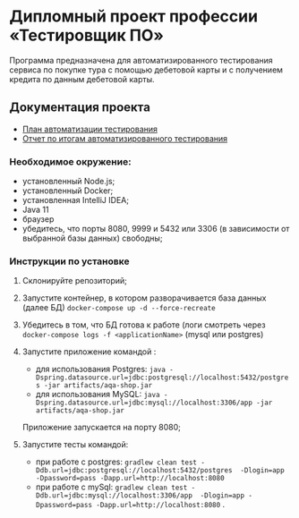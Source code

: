 # Дипломный проект профессии «Тестировщик ПО»
Программа предназначена для автоматизированного тестирования сервиса по покупке тура с помощью дебетовой карты и с получением кредита
по данным дебетовой карты. 

## Документация проекта
* [План автоматизации тестирования](https://github.com/ggamarin/Diplom/blob/master/docs/Plan.md)
* [Отчет по итогам автоматизированного тестирования](https://github.com/ggamarin/Diplom/blob/master/docs/Report.md)
     
### Необходимое окружение: 
 * установленный Node.js;
 * установленный  Docker;
 * установленная IntelliJ IDEA;
 * Java 11
 * браузер
 * убедитесь, что  порты  8080, 9999 и 5432 или 3306 (в зависимости от выбранной базы данных) свободны; 

### Инструкции по установке 
1. Склонируйте репозиторий;
1. Запустите контейнер, в котором разворачивается база данных (далее БД) `docker-compose up -d --force-recreate`
1. Убедитесь в том, что БД готова к работе (логи смотреть через `docker-compose logs -f <applicationName>` (mysql или postgres)  
1. Запустите приложение командой :
    * для использования Postgres: `java -Dspring.datasource.url=jdbc:postgresql://localhost:5432/postgres -jar artifacts/aqa-shop.jar` 
    * для использования MySQL: `java -Dspring.datasource.url=jdbc:mysql://localhost:3306/app -jar artifacts/aqa-shop.jar` 
     
   Приложение запускается на порту 8080; 
   
1. Запустите тесты командой: 
    * при работе с postgres: `gradlew clean test -Ddb.url=jdbc:postgresql://localhost:5432/postgres  -Dlogin=app -Dpassword=pass -Dapp.url=http://localhost:8080` 
    * при работе с mySql: `gradlew clean test -Ddb.url=jdbc:mysql://localhost:3306/app  -Dlogin=app -Dpassword=pass -Dapp.url=http://localhost:8080` .
  
